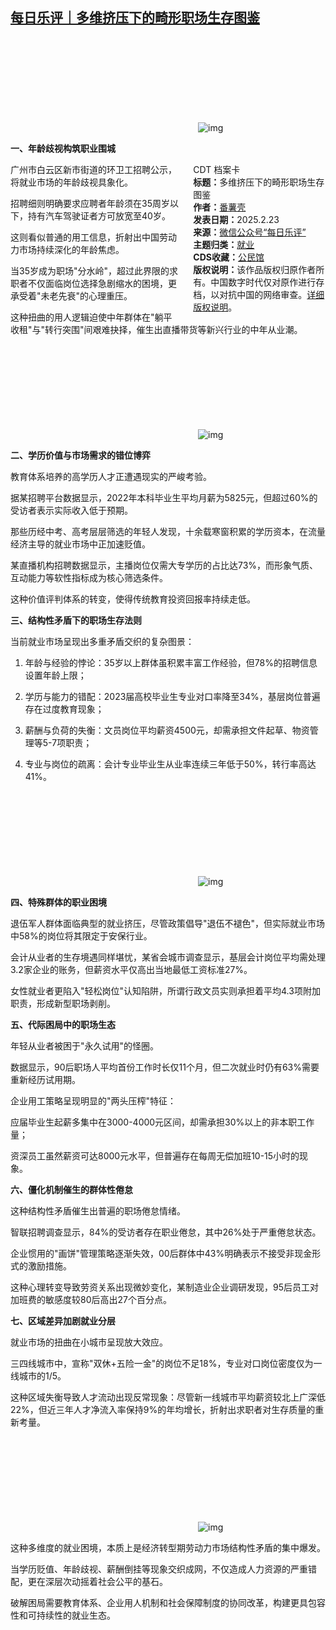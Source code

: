 <!--1740413490000-->
[每日乐评｜多维挤压下的畸形职场生存图鉴](https://chinadigitaltimes.net/chinese/716066.html)
------

<p><img decoding="async" src="data:image/svg+xml,%3Csvg%20xmlns='http://www.w3.org/2000/svg'%20viewBox='0%200%200%200'%3E%3C/svg%3E" alt="img" data-lazy-src="https://chinadigitaltimes.net/chinese/files/2025/02/post-716066-67bc96db5ef3d."><noscript><img decoding="async" src="https://chinadigitaltimes.net/chinese/files/2025/02/post-716066-67bc96db5ef3d." alt="img"></noscript></p><p><strong>一、年龄歧视构筑职业围城</strong></p><div style="width:42%;float:right;padding-left:20px;"><div class="su-spoiler su-spoiler-style-fancy su-spoiler-icon-chevron-circle" data-scroll-offset="0" data-anchor-in-url="no"><div class="su-spoiler-title" tabindex="0" role="button"><span class="su-spoiler-icon"></span>CDT 档案卡</div><div class="su-spoiler-content su-u-clearfix su-u-trim"><strong>标题：</strong>多维挤压下的畸形职场生存图鉴<br><strong>作者：</strong><a href="https://chinadigitaltimes.net/space/每日乐评" target="_blank">番薯壳</a><br><strong>发表日期：</strong>2025.2.23<br><strong>来源：</strong><a href="https://web.archive.org/web/https://mp.weixin.qq.com/s/4WN1Trgd7aSj1kKyKcCRZw" target="_blank">微信公众号“每日乐评”</a><br><strong>主题归类：</strong><a href="https://chinadigitaltimes.net/space/就业" target="_blank">就业</a><br><strong>CDS收藏：</strong><a href="https://chinadigitaltimes.net/space/%E5%85%AC%E6%B0%91%E9%A6%86" target="_blank" rel="noopener">公民馆</a><br><strong>版权说明：</strong>该作品版权归原作者所有。中国数字时代仅对原作进行存档，以对抗中国的网络审查。<a href="https://chinadigitaltimes.net/chinese/copyright">详细版权说明</a>。</div></div></div><p>广州市白云区新市街道的环卫工招聘公示，将就业市场的年龄歧视具象化。</p><p>招聘细则明确要求应聘者年龄须在35周岁以下，持有汽车驾驶证者方可放宽至40岁。</p><p>这则看似普通的用工信息，折射出中国劳动力市场持续深化的年龄焦虑。</p><p>当35岁成为职场"分水岭"，超过此界限的求职者不仅面临岗位选择急剧缩水的困境，更承受着"未老先衰"的心理重压。</p><p>这种扭曲的用人逻辑迫使中年群体在"躺平收租"与"转行突围"间艰难抉择，催生出直播带货等新兴行业的中年从业潮。</p><p><img decoding="async" src="data:image/svg+xml,%3Csvg%20xmlns='http://www.w3.org/2000/svg'%20viewBox='0%200%200%200'%3E%3C/svg%3E" alt="img" data-lazy-src="https://chinadigitaltimes.net/chinese/files/2025/02/post-716066-67bc96db7f9c5.png"><noscript><img decoding="async" src="https://chinadigitaltimes.net/chinese/files/2025/02/post-716066-67bc96db7f9c5.png" alt="img"></noscript></p><p><strong>二、学历价值与市场需求的错位博弈</strong></p><p>教育体系培养的高学历人才正遭遇现实的严峻考验。</p><p>据某招聘平台数据显示，2022年本科毕业生平均月薪为5825元，但超过60%的受访者表示实际收入低于预期。</p><p>那些历经中考、高考层层筛选的年轻人发现，十余载寒窗积累的学历资本，在流量经济主导的就业市场中正加速贬值。</p><p>某直播机构招聘数据显示，主播岗位仅需大专学历的占比达73%，而形象气质、互动能力等软性指标成为核心筛选条件。</p><p>这种价值评判体系的转变，使得传统教育投资回报率持续走低。</p><p><strong>三、结构性矛盾下的职场生存法则</strong></p><p>当前就业市场呈现出多重矛盾交织的复杂图景：</p><ol><li><p>年龄与经验的悖论：35岁以上群体虽积累丰富工作经验，但78%的招聘信息设置年龄上限；</p></li><li><p>学历与能力的错配：2023届高校毕业生专业对口率降至34%，基层岗位普遍存在过度教育现象；</p></li><li><p>薪酬与负荷的失衡：文员岗位平均薪资4500元，却需承担文件起草、物资管理等5-7项职责；</p></li><li><p>专业与岗位的疏离：会计专业毕业生从业率连续三年低于50%，转行率高达41%。</p></li></ol><p><img decoding="async" src="data:image/svg+xml,%3Csvg%20xmlns='http://www.w3.org/2000/svg'%20viewBox='0%200%200%200'%3E%3C/svg%3E" alt="img" data-lazy-src="https://chinadigitaltimes.net/chinese/files/2025/02/post-716066-67bc96db9833f."><noscript><img decoding="async" src="https://chinadigitaltimes.net/chinese/files/2025/02/post-716066-67bc96db9833f." alt="img"></noscript></p><p><strong>四、特殊群体的职业困境</strong></p><p>退伍军人群体面临典型的就业挤压，尽管政策倡导"退伍不褪色"，但实际就业市场中58%的岗位将其限定于安保行业。</p><p>会计从业者的生存境遇同样堪忧，某省会城市调查显示，基层会计岗位平均需处理3.2家企业的账务，但薪资水平仅高出当地最低工资标准27%。</p><p>女性就业者更陷入"轻松岗位"认知陷阱，所谓行政文员实则承担着平均4.3项附加职责，形成新型职场剥削。</p><p><strong>五、代际困局中的职场生态</strong></p><p>年轻从业者被困于"永久试用"的怪圈。</p><p>数据显示，90后职场人平均首份工作时长仅11个月，但二次就业时仍有63%需要重新经历试用期。</p><p>企业用工策略呈现明显的"两头压榨"特征：</p><p>应届毕业生起薪多集中在3000-4000元区间，却需承担30%以上的非本职工作量；</p><p>资深员工虽然薪资可达8000元水平，但普遍存在每周无偿加班10-15小时的现象。</p><p><strong>六、僵化机制催生的群体性倦怠</strong></p><p>这种结构性矛盾催生出普遍的职场倦怠情绪。</p><p>智联招聘调查显示，84%的受访者存在职业倦怠，其中26%处于严重倦怠状态。</p><p>企业惯用的"画饼"管理策略逐渐失效，00后群体中43%明确表示不接受非现金形式的激励措施。</p><p>这种心理转变导致劳资关系出现微妙变化，某制造业企业调研发现，95后员工对加班费的敏感度较80后高出27个百分点。</p><p><strong>七、区域差异加剧就业分层</strong></p><p>就业市场的扭曲在小城市呈现放大效应。</p><p>三四线城市中，宣称"双休+五险一金"的岗位不足18%，专业对口岗位密度仅为一线城市的1/5。</p><p>这种区域失衡导致人才流动出现反常现象：尽管新一线城市平均薪资较北上广深低22%，但近三年人才净流入率保持9%的年均增长，折射出求职者对生存质量的重新考量。</p><p><img decoding="async" src="data:image/svg+xml,%3Csvg%20xmlns='http://www.w3.org/2000/svg'%20viewBox='0%200%200%200'%3E%3C/svg%3E" alt="img" data-lazy-src="https://chinadigitaltimes.net/chinese/files/2025/02/post-716066-67bc96dbb1c79."><noscript><img decoding="async" src="https://chinadigitaltimes.net/chinese/files/2025/02/post-716066-67bc96dbb1c79." alt="img"></noscript></p><p>这种多维度的就业困境，本质上是经济转型期劳动力市场结构性矛盾的集中爆发。</p><p>当学历贬值、年龄歧视、薪酬倒挂等现象交织成网，不仅造成人力资源的严重错配，更在深层次动摇着社会公平的基石。</p><p>破解困局需要教育体系、企业用人机制和社会保障制度的协同改革，构建更具包容性和可持续性的就业生态。</p><div class="addtoany_share_save_container addtoany_content addtoany_content_bottom"><div class="a2a_kit a2a_kit_size_32 addtoany_list" data-a2a-url="https://chinadigitaltimes.net/chinese/716066.html" data-a2a-title="每日乐评｜多维挤压下的畸形职场生存图鉴"><a class="a2a_button_facebook" href="https://www.addtoany.com/add_to/facebook?linkurl=https%3A%2F%2Fchinadigitaltimes.net%2Fchinese%2F716066.html&amp;linkname=%E6%AF%8F%E6%97%A5%E4%B9%90%E8%AF%84%EF%BD%9C%E5%A4%9A%E7%BB%B4%E6%8C%A4%E5%8E%8B%E4%B8%8B%E7%9A%84%E7%95%B8%E5%BD%A2%E8%81%8C%E5%9C%BA%E7%94%9F%E5%AD%98%E5%9B%BE%E9%89%B4" title="Facebook" rel="nofollow noopener" target="_blank"></a><a class="a2a_button_twitter" href="https://www.addtoany.com/add_to/twitter?linkurl=https%3A%2F%2Fchinadigitaltimes.net%2Fchinese%2F716066.html&amp;linkname=%E6%AF%8F%E6%97%A5%E4%B9%90%E8%AF%84%EF%BD%9C%E5%A4%9A%E7%BB%B4%E6%8C%A4%E5%8E%8B%E4%B8%8B%E7%9A%84%E7%95%B8%E5%BD%A2%E8%81%8C%E5%9C%BA%E7%94%9F%E5%AD%98%E5%9B%BE%E9%89%B4" title="Twitter" rel="nofollow noopener" target="_blank"></a><a class="a2a_button_telegram" href="https://www.addtoany.com/add_to/telegram?linkurl=https%3A%2F%2Fchinadigitaltimes.net%2Fchinese%2F716066.html&amp;linkname=%E6%AF%8F%E6%97%A5%E4%B9%90%E8%AF%84%EF%BD%9C%E5%A4%9A%E7%BB%B4%E6%8C%A4%E5%8E%8B%E4%B8%8B%E7%9A%84%E7%95%B8%E5%BD%A2%E8%81%8C%E5%9C%BA%E7%94%9F%E5%AD%98%E5%9B%BE%E9%89%B4" title="Telegram" rel="nofollow noopener" target="_blank"></a><a class="a2a_button_reddit" href="https://www.addtoany.com/add_to/reddit?linkurl=https%3A%2F%2Fchinadigitaltimes.net%2Fchinese%2F716066.html&amp;linkname=%E6%AF%8F%E6%97%A5%E4%B9%90%E8%AF%84%EF%BD%9C%E5%A4%9A%E7%BB%B4%E6%8C%A4%E5%8E%8B%E4%B8%8B%E7%9A%84%E7%95%B8%E5%BD%A2%E8%81%8C%E5%9C%BA%E7%94%9F%E5%AD%98%E5%9B%BE%E9%89%B4" title="Reddit" rel="nofollow noopener" target="_blank"></a><a class="a2a_button_whatsapp" href="https://www.addtoany.com/add_to/whatsapp?linkurl=https%3A%2F%2Fchinadigitaltimes.net%2Fchinese%2F716066.html&amp;linkname=%E6%AF%8F%E6%97%A5%E4%B9%90%E8%AF%84%EF%BD%9C%E5%A4%9A%E7%BB%B4%E6%8C%A4%E5%8E%8B%E4%B8%8B%E7%9A%84%E7%95%B8%E5%BD%A2%E8%81%8C%E5%9C%BA%E7%94%9F%E5%AD%98%E5%9B%BE%E9%89%B4" title="WhatsApp" rel="nofollow noopener" target="_blank"></a><a class="a2a_button_email" href="https://www.addtoany.com/add_to/email?linkurl=https%3A%2F%2Fchinadigitaltimes.net%2Fchinese%2F716066.html&amp;linkname=%E6%AF%8F%E6%97%A5%E4%B9%90%E8%AF%84%EF%BD%9C%E5%A4%9A%E7%BB%B4%E6%8C%A4%E5%8E%8B%E4%B8%8B%E7%9A%84%E7%95%B8%E5%BD%A2%E8%81%8C%E5%9C%BA%E7%94%9F%E5%AD%98%E5%9B%BE%E9%89%B4" title="Email" rel="nofollow noopener" target="_blank"></a><a class="a2a_button_copy_link" href="https://www.addtoany.com/add_to/copy_link?linkurl=https%3A%2F%2Fchinadigitaltimes.net%2Fchinese%2F716066.html&amp;linkname=%E6%AF%8F%E6%97%A5%E4%B9%90%E8%AF%84%EF%BD%9C%E5%A4%9A%E7%BB%B4%E6%8C%A4%E5%8E%8B%E4%B8%8B%E7%9A%84%E7%95%B8%E5%BD%A2%E8%81%8C%E5%9C%BA%E7%94%9F%E5%AD%98%E5%9B%BE%E9%89%B4" title="Copy Link" rel="nofollow noopener" target="_blank"></a><a class="a2a_dd addtoany_share_save addtoany_share" href="https://www.addtoany.com/share"></a></div></div>
